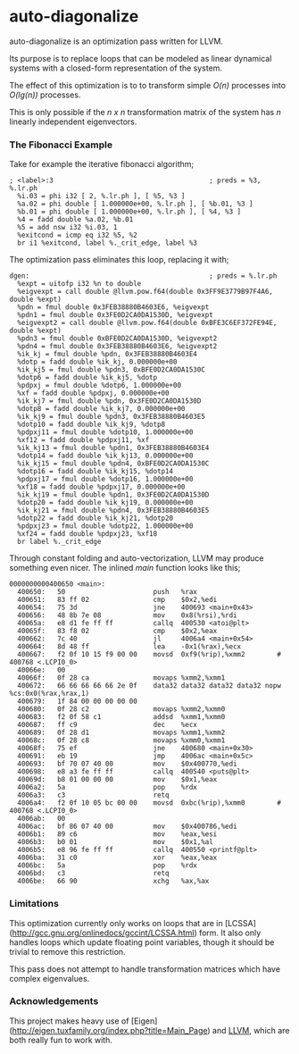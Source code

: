auto-diagonalize
================

auto-diagonalize is an optimization pass written for LLVM.

Its purpose is to replace loops that can be modeled as linear dynamical
systems with a closed-form representation of the system.

The effect of this optimization is to to transform simple _O(n)_ processes
into _O(lg(n))_ processes.

This is only possible if the _n x n_ transformation matrix of the system
has _n_ linearly independent eigenvectors.

### The Fibonacci Example

Take for example the iterative fibonacci algorithm;

```
; <label>:3                                       ; preds = %3, %.lr.ph
  %i.03 = phi i32 [ 2, %.lr.ph ], [ %5, %3 ]
  %a.02 = phi double [ 1.000000e+00, %.lr.ph ], [ %b.01, %3 ]
  %b.01 = phi double [ 1.000000e+00, %.lr.ph ], [ %4, %3 ]
  %4 = fadd double %a.02, %b.01
  %5 = add nsw i32 %i.03, 1
  %exitcond = icmp eq i32 %5, %2
  br i1 %exitcond, label %._crit_edge, label %3
```

The optimization pass eliminates this loop, replacing it with;

```
dgen:                                             ; preds = %.lr.ph
  %expt = uitofp i32 %n to double
  %eigvexpt = call double @llvm.pow.f64(double 0x3FF9E3779B97F4A6, double %expt)
  %pdn = fmul double 0x3FEB38880B4603E6, %eigvexpt
  %pdn1 = fmul double 0x3FE0D2CA0DA1530D, %eigvexpt
  %eigvexpt2 = call double @llvm.pow.f64(double 0xBFE3C6EF372FE94E, double %expt)
  %pdn3 = fmul double 0xBFE0D2CA0DA1530D, %eigvexpt2
  %pdn4 = fmul double 0x3FEB38880B4603E6, %eigvexpt2
  %ik_kj = fmul double %pdn, 0x3FEB38880B4603E4
  %dotp = fadd double %ik_kj, 0.000000e+00
  %ik_kj5 = fmul double %pdn3, 0xBFE0D2CA0DA1530C
  %dotp6 = fadd double %ik_kj5, %dotp
  %pdpxj = fmul double %dotp6, 1.000000e+00
  %xf = fadd double %pdpxj, 0.000000e+00
  %ik_kj7 = fmul double %pdn, 0x3FE0D2CA0DA1530D
  %dotp8 = fadd double %ik_kj7, 0.000000e+00
  %ik_kj9 = fmul double %pdn3, 0x3FEB38880B4603E5
  %dotp10 = fadd double %ik_kj9, %dotp8
  %pdpxj11 = fmul double %dotp10, 1.000000e+00
  %xf12 = fadd double %pdpxj11, %xf
  %ik_kj13 = fmul double %pdn1, 0x3FEB38880B4603E4
  %dotp14 = fadd double %ik_kj13, 0.000000e+00
  %ik_kj15 = fmul double %pdn4, 0xBFE0D2CA0DA1530C
  %dotp16 = fadd double %ik_kj15, %dotp14
  %pdpxj17 = fmul double %dotp16, 1.000000e+00
  %xf18 = fadd double %pdpxj17, 0.000000e+00
  %ik_kj19 = fmul double %pdn1, 0x3FE0D2CA0DA1530D
  %dotp20 = fadd double %ik_kj19, 0.000000e+00
  %ik_kj21 = fmul double %pdn4, 0x3FEB38880B4603E5
  %dotp22 = fadd double %ik_kj21, %dotp20
  %pdpxj23 = fmul double %dotp22, 1.000000e+00
  %xf24 = fadd double %pdpxj23, %xf18
  br label %._crit_edge
```

Through constant folding and auto-vectorization, LLVM may produce something
even nicer. The inlined _main_ function looks like this;

```
0000000000400650 <main>:
  400650:	50                   	push   %rax
  400651:	83 ff 02             	cmp    $0x2,%edi
  400654:	75 3d                	jne    400693 <main+0x43>
  400656:	48 8b 7e 08          	mov    0x8(%rsi),%rdi
  40065a:	e8 d1 fe ff ff       	callq  400530 <atoi@plt>
  40065f:	83 f8 02             	cmp    $0x2,%eax
  400662:	7c 40                	jl     4006a4 <main+0x54>
  400664:	8d 48 ff             	lea    -0x1(%rax),%ecx
  400667:	f2 0f 10 15 f9 00 00 	movsd  0xf9(%rip),%xmm2        # 400768 <.LCPI0_0>
  40066e:	00 
  40066f:	0f 28 ca             	movaps %xmm2,%xmm1
  400672:	66 66 66 66 66 2e 0f 	data32 data32 data32 data32 nopw %cs:0x0(%rax,%rax,1)
  400679:	1f 84 00 00 00 00 00 
  400680:	0f 28 c2             	movaps %xmm2,%xmm0
  400683:	f2 0f 58 c1          	addsd  %xmm1,%xmm0
  400687:	ff c9                	dec    %ecx
  400689:	0f 28 d1             	movaps %xmm1,%xmm2
  40068c:	0f 28 c8             	movaps %xmm0,%xmm1
  40068f:	75 ef                	jne    400680 <main+0x30>
  400691:	eb 19                	jmp    4006ac <main+0x5c>
  400693:	bf 70 07 40 00       	mov    $0x400770,%edi
  400698:	e8 a3 fe ff ff       	callq  400540 <puts@plt>
  40069d:	b8 01 00 00 00       	mov    $0x1,%eax
  4006a2:	5a                   	pop    %rdx
  4006a3:	c3                   	retq   
  4006a4:	f2 0f 10 05 bc 00 00 	movsd  0xbc(%rip),%xmm0        # 400768 <.LCPI0_0>
  4006ab:	00 
  4006ac:	bf 86 07 40 00       	mov    $0x400786,%edi
  4006b1:	89 c6                	mov    %eax,%esi
  4006b3:	b0 01                	mov    $0x1,%al
  4006b5:	e8 96 fe ff ff       	callq  400550 <printf@plt>
  4006ba:	31 c0                	xor    %eax,%eax
  4006bc:	5a                   	pop    %rdx
  4006bd:	c3                   	retq   
  4006be:	66 90                	xchg   %ax,%ax
```

### Limitations

This optimization currently only works on loops that are in [LCSSA]
(http://gcc.gnu.org/onlinedocs/gccint/LCSSA.html) form. It also only
handles loops which update floating point variables, though it should be
trivial to remove this restriction.

This pass does not attempt to handle transformation matrices which have
complex eigenvalues.

### Acknowledgements

This project makes heavy use of [Eigen]
(http://eigen.tuxfamily.org/index.php?title=Main_Page) and [LLVM](llvm.org),
which are both really fun to work with.
